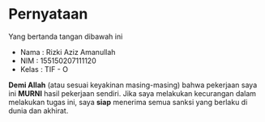 # Pernyataan

Yang bertanda tangan dibawah ini

* Nama : Rizki Aziz Amanullah
* NIM : 155150207111120
* Kelas : TIF - O

**Demi Allah** (atau sesuai keyakinan masing-masing) bahwa pekerjaan saya ini **MURNI** hasil pekerjaan sendiri. Jika saya melakukan kecurangan dalam melakukan tugas ini, saya **siap** menerima semua sanksi yang berlaku di dunia dan akhirat.